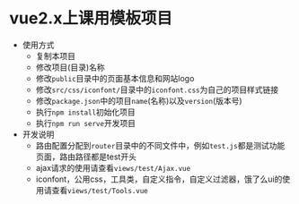 # vue2.x上课用模板项目

- 使用方式
  - 复制本项目
  - 修改项目(目录)名称
  - 修改`public`目录中的页面基本信息和网站logo
  - 修改`src/css/iconfont/`目录中的`iconfont.css`为自己的项目样式链接
  - 修改`package.json`中的项目`name`(名称)以及`version`(版本号)
  - 执行`npm install`初始化项目
  - 执行`npm run serve`开发项目
- 开发说明
  - 路由配置分配到`router`目录中的不同文件中，例如`test.js`都是测试功能页面，路由路径都是test开头
  - ajax请求的使用请查看`views/test/Ajax.vue`
  - iconfont，公用css，工具类，自定义指令，自定义过滤器，饿了么ui的使用请查看`views/test/Tools.vue`

